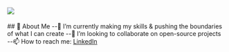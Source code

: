 <h1 align="left">
    <img src="https://readme-typing-svg.herokuapp.com/?font=Righteous&size=35&center=true&vCenter=true&width=500&height=70&duration=4000&lines=Hi+There!+👋;+I'm+Rahul!;" />
</h1>

<div>
  ## 🚀 About Me
  --🌱 I’m currently making my skills & pushing the boundaries of what I can create
  --👯 I’m looking to collaborate on open-source projects
  --📫 How to reach me: <a href="https://www.linkedin.com/in/iamrahulkota/">LinkedIn</a>
</div>
